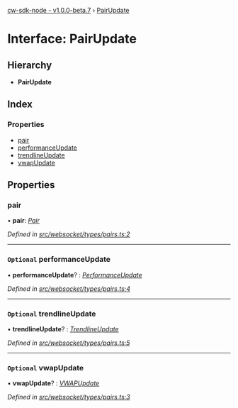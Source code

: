 [cw-sdk-node - v1.0.0-beta.7](../README.md) › [PairUpdate](pairupdate.md)

# Interface: PairUpdate

## Hierarchy

* **PairUpdate**

## Index

### Properties

* [pair](pairupdate.md#pair)
* [performanceUpdate](pairupdate.md#optional-performanceupdate)
* [trendlineUpdate](pairupdate.md#optional-trendlineupdate)
* [vwapUpdate](pairupdate.md#optional-vwapupdate)

## Properties

###  pair

• **pair**: *[Pair](pair.md)*

*Defined in [src/websocket/types/pairs.ts:2](https://github.com/cryptowatch/cw-sdk-node/blob/master/src/websocket/types/pairs.ts#L2)*

___

### `Optional` performanceUpdate

• **performanceUpdate**? : *[PerformanceUpdate](performanceupdate.md)*

*Defined in [src/websocket/types/pairs.ts:4](https://github.com/cryptowatch/cw-sdk-node/blob/master/src/websocket/types/pairs.ts#L4)*

___

### `Optional` trendlineUpdate

• **trendlineUpdate**? : *[TrendlineUpdate](trendlineupdate.md)*

*Defined in [src/websocket/types/pairs.ts:5](https://github.com/cryptowatch/cw-sdk-node/blob/master/src/websocket/types/pairs.ts#L5)*

___

### `Optional` vwapUpdate

• **vwapUpdate**? : *[VWAPUpdate](vwapupdate.md)*

*Defined in [src/websocket/types/pairs.ts:3](https://github.com/cryptowatch/cw-sdk-node/blob/master/src/websocket/types/pairs.ts#L3)*
